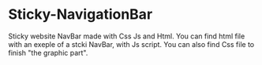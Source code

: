 # Sticky-NavigationBar
Sticky website NavBar made with Css Js and Html.
You can find html file with an exeple of a stcki NavBar, with Js script.
You can also find Css file to finish "the graphic part".
